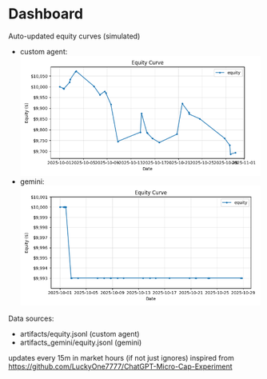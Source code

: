 # Dashboard

Auto-updated equity curves (simulated)

- custom agent: ![Equity Curve](artifacts/equity.png?v=5a7e734)
- gemini: ![Equity Curve (Gemini)](artifacts_gemini/equity.png?v=5a7e734)

Data sources:
- artifacts/equity.jsonl (custom agent)
- artifacts_gemini/equity.jsonl (gemini)

updates every 15m in market hours (if not just ignores)
inspired from https://github.com/LuckyOne7777/ChatGPT-Micro-Cap-Experiment